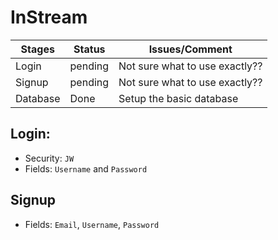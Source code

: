 # InStream

Stages           | Status | Issues/Comment
---------------- | -------------- | -------------- 
Login            | pending       | Not sure what to use exactly??
Signup           | pending     | Not sure what to use exactly??
Database         | Done | Setup the basic database 

## Login:
- Security: `JW`
- Fields: `Username` and `Password`

## Signup
- Fields: `Email`, `Username`, `Password`
